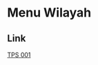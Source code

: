 # Menu Wilayah

## Link

[TPS 001](https://github.com/gigit-pemilu/pemilu-2024-92-papua-barat/tree/main/pileg-dpr/hitung-suara/sub/92-papua-barat/sub/11-manokwari-selatan/sub/04-dataran-isim/sub/2007-dihisu/sub/001-tps)

